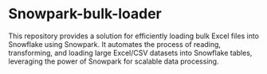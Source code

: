 # Snowpark-bulk-loader
This repository provides a solution for efficiently loading bulk Excel files into Snowflake using Snowpark. It automates the process of reading, transforming, and loading large Excel/CSV datasets into Snowflake tables, leveraging the power of Snowpark for scalable data processing.
